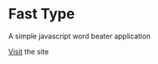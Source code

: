 # Fast Type

A simple javascript word beater application

[Visit](https://anvincs.github.io/Fast-Type/) the site
